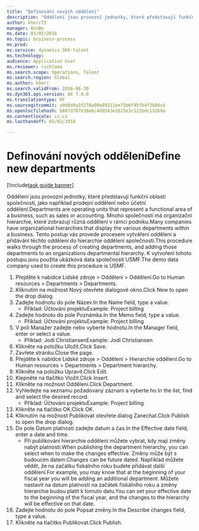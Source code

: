 ```yaml
--- 
title: "Definování nových oddělení"
description: "Oddělení jsou provozní jednotky, které představují funkční oblasti společnosti, jako například prodejní oddělení nebo účetní oddělení."
author: kherr75
manager: AnnBe
ms.date: 03/02/2016
ms.topic: business-process
ms.prod: 
ms.service: dynamics-365-talent
ms.technology: 
audience: Application User
ms.reviewer: rschloma
ms.search.scope: Operations, Talent
ms.search.region: Global
ms.author: kherr
ms.search.validFrom: 2016-06-30
ms.dyn365.ops.version: AX 7.0.0
ms.translationtype: HT
ms.sourcegitcommit: a9d0d9a3f278a09e89311ee75b6f95fb4f3b04cb
ms.openlocfilehash: b867d787e38ebc4dd543e2615e3c121bdc13269a
ms.contentlocale: cs-cz
ms.lasthandoff: 02/02/2018

---
```

# <a name="define-new-departments"></a><span data-ttu-id="3428c-103">Definování nových oddělení</span><span class="sxs-lookup"><span data-stu-id="3428c-103">Define new departments</span></span>

[!include[task guide banner](../../includes/task-guide-banner.md)]

<span data-ttu-id="3428c-104">Oddělení jsou provozní jednotky, které představují funkční oblasti společnosti, jako například prodejní oddělení nebo účetní oddělení.</span><span class="sxs-lookup"><span data-stu-id="3428c-104">Departments are operating units that represent a functional area of a business, such as sales or accounting.</span></span> <span data-ttu-id="3428c-105">Mnoho společností má organizační hierarchie, které zobrazují různá oddělení v rámci podniku.</span><span class="sxs-lookup"><span data-stu-id="3428c-105">Many companies have organizational hierarchies that display the various departments within a business.</span></span> <span data-ttu-id="3428c-106">Tento postup vás provede procesem vytváření oddělení a přidávání těchto oddělení do hierarchie oddělení společnosti.</span><span class="sxs-lookup"><span data-stu-id="3428c-106">This procedure walks through the process of creating departments, and adding those departments to an organizations departmental hierarchy.</span></span> <span data-ttu-id="3428c-107">K vytvoření tohoto postupu jsou použita ukázková data společnosti USMF.</span><span class="sxs-lookup"><span data-stu-id="3428c-107">The demo data company used to create this procedure is USMF.</span></span>

1. <span data-ttu-id="3428c-108">Přejděte k nabídce Lidské zdroje > Oddělení > Oddělení.</span><span class="sxs-lookup"><span data-stu-id="3428c-108">Go to Human resources > Departments > Departments.</span></span>
2. <span data-ttu-id="3428c-109">Kliknutím na možnost Nový otevřete dialogové okno.</span><span class="sxs-lookup"><span data-stu-id="3428c-109">Click New to open the drop dialog.</span></span>
3. <span data-ttu-id="3428c-110">Zadejte hodnotu do pole Název.</span><span class="sxs-lookup"><span data-stu-id="3428c-110">In the Name field, type a value.</span></span>
    * <span data-ttu-id="3428c-111">Příklad: Účtování projektu</span><span class="sxs-lookup"><span data-stu-id="3428c-111">Example: Project billing</span></span>  
4. <span data-ttu-id="3428c-112">Zadejte hodnotu do pole Poznámka.</span><span class="sxs-lookup"><span data-stu-id="3428c-112">In the Memo field, type a value.</span></span>
    * <span data-ttu-id="3428c-113">Příklad: Účtování projektu</span><span class="sxs-lookup"><span data-stu-id="3428c-113">Example: Project billing</span></span>  
5. <span data-ttu-id="3428c-114">V poli Manažer zadejte nebo vyberte hodnotu.</span><span class="sxs-lookup"><span data-stu-id="3428c-114">In the Manager field, enter or select a value.</span></span>
    * <span data-ttu-id="3428c-115">Příklad: Jodi Christiansen</span><span class="sxs-lookup"><span data-stu-id="3428c-115">Example: Jodi Christiansen</span></span>  
6. <span data-ttu-id="3428c-116">Klikněte na položku Uložit.</span><span class="sxs-lookup"><span data-stu-id="3428c-116">Click Save.</span></span>
7. <span data-ttu-id="3428c-117">Zavřete stránku.</span><span class="sxs-lookup"><span data-stu-id="3428c-117">Close the page.</span></span>
8. <span data-ttu-id="3428c-118">Přejděte k nabídce Lidské zdroje > Oddělení > Hierarchie oddělení.</span><span class="sxs-lookup"><span data-stu-id="3428c-118">Go to Human resources > Departments > Department hierarchy.</span></span>
9. <span data-ttu-id="3428c-119">Klikněte na položku Upravit.</span><span class="sxs-lookup"><span data-stu-id="3428c-119">Click Edit.</span></span>
10. <span data-ttu-id="3428c-120">Klepněte na tlačítko Vložit.</span><span class="sxs-lookup"><span data-stu-id="3428c-120">Click Insert.</span></span>
11. <span data-ttu-id="3428c-121">Klikněte na možnost Oddělení.</span><span class="sxs-lookup"><span data-stu-id="3428c-121">Click Department.</span></span>
12. <span data-ttu-id="3428c-122">Vyhledejte na seznamu požadovaný záznam a vyberte ho.</span><span class="sxs-lookup"><span data-stu-id="3428c-122">In the list, find and select the desired record.</span></span>
    * <span data-ttu-id="3428c-123">Příklad: Účtování projektu</span><span class="sxs-lookup"><span data-stu-id="3428c-123">Example: Project billing</span></span>  
13. <span data-ttu-id="3428c-124">Klikněte na tlačítko OK.</span><span class="sxs-lookup"><span data-stu-id="3428c-124">Click OK.</span></span>
14. <span data-ttu-id="3428c-125">Kliknutím na možnost Publikovat otevřete dialog Zanechat.</span><span class="sxs-lookup"><span data-stu-id="3428c-125">Click Publish to open the drop dialog.</span></span>
15. <span data-ttu-id="3428c-126">Do pole Datum platnosti zadejte datum a čas.</span><span class="sxs-lookup"><span data-stu-id="3428c-126">In the Effective date field, enter a date and time.</span></span>
    * <span data-ttu-id="3428c-127">Při publikování hierarchie oddělení můžete vybrat, kdy mají změny nabýt platnosti.</span><span class="sxs-lookup"><span data-stu-id="3428c-127">When publishing the department hierarchy, you can select when to make the changes effective.</span></span> <span data-ttu-id="3428c-128">Změny může být s budoucím datem.</span><span class="sxs-lookup"><span data-stu-id="3428c-128">Changes can be future dated.</span></span> <span data-ttu-id="3428c-129">Například můžete vědět, že na začátku fiskálního roku budete přidávat další oddělení.</span><span class="sxs-lookup"><span data-stu-id="3428c-129">For example, you may know that at the beginning of your fiscal year you will be adding an additional department.</span></span> <span data-ttu-id="3428c-130">Můžete nastavit na datum platnosti na začátek fiskálního roku a změny hierarchie budou platit k tomuto datu.</span><span class="sxs-lookup"><span data-stu-id="3428c-130">You can set your effective date to the beginning of the fiscal year, and the changes to the hierarchy will be effective on that date.</span></span>  
16. <span data-ttu-id="3428c-131">Zadejte hodnotu do pole Popsat změny.</span><span class="sxs-lookup"><span data-stu-id="3428c-131">In the Describe changes field, type a value.</span></span>
17. <span data-ttu-id="3428c-132">Klikněte na tlačítko Publikovat.</span><span class="sxs-lookup"><span data-stu-id="3428c-132">Click Publish.</span></span>


